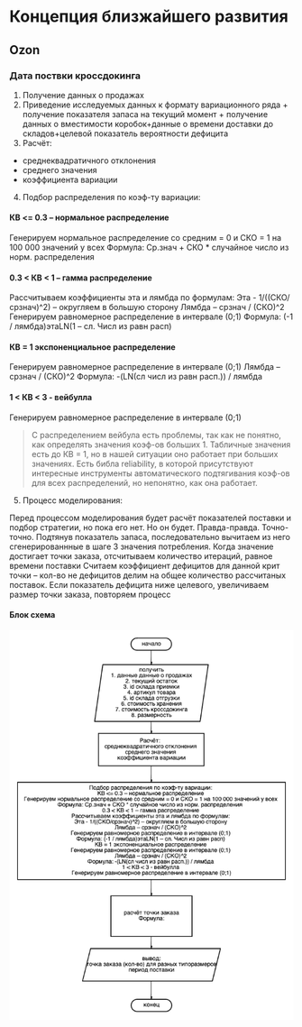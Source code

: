 # Концепция близжайшего развития

## Ozon

### Дата поствки кроссдокинга

1. Получение данных о продажах
2. Приведение исследуемых данных к формату вариационного ряда + получение показателя запаса на текущий момент + получение данных о вместимости коробок+данные о времени доставки до складов+целевой показатель вероятности дефицита
3. Расчёт:
- среднеквадратичного отклонения
- среднего значения
- коэффициента вариации

4. Подбор распределения по коэф-ту вариации:

#### КВ <= 0.3 – нормальное распределение

Генерируем нормальное распределение со средним = 0 и СКО = 1 на 100 000 значений у всех
Формула: Ср.знач + СКО * случайное число из норм. распределения 

#### 0.3 < КВ < 1 – гамма распределение

Рассчитываем коэффициенты эта и лямбда по формулам:
Эта - 1/((СКО/срзнач)^2) – округляем в большую сторону
Лямбда – срзнач / (СКО)^2
Генерируем равномерное распределение в интервале (0;1)
Формула: (-1 / лямбда)этаLN(1 – сл. Числ из равн расп)

#### КВ = 1 экспоненциальное распределение

Генерируем равномерное распределение в интервале (0;1)
Лямбда – срзнач / (СКО)^2
Формула: -(LN(сл числ из равн расп.)) / лямбда

#### 1 < КВ < 3 - вейбулла

Генерируем равномерное распределение в интервале (0;1)

> С распределением вейбула есть проблемы, так как не понятно, как определять значения коэф-ов больших 1.
> Табличные значения есть до КВ = 1, но в нашей ситуации оно работает при больших значениях.
> Есть библа reliability, в которой присутствуют интересные инструменты автоматического подтягивания коэф-ов для всех распределений, но непонятно, как она работает.

5. Процесс моделирования:

Перед процессом моделирования будет расчёт показателей поставки и подбор стратегии, но пока его нет. Но он будет. Правда-правда. Точно-точно. 
Подтянув показатель запаса, последовательно вычитаем из него сгенерированнные в шаге 3 значения потребления. 
Когда значение достигает точки заказа, отсчитываем количество итераций, равное времени поставки 
Считаем коэффициент дефицитов для данной крит точки – кол-во не дефицитов делим на общее количество рассчитаных поставок. 
Если показатель дефицита ниже целевого, увеличиваем размер точки заказа, повторяем процесс

#### Блок схема
![](_media/crossdoking.png)
